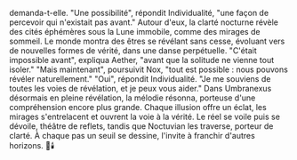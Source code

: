 demanda-t-elle.
"Une possibilité", répondit Individualité, "une façon de percevoir qui n'existait pas avant."
Autour d'eux, la clarté nocturne révèle des cités éphémères sous la Lune immobile, comme des mirages de sommeil.
Le monde montra des êtres se révélant sans cesse, évoluant vers de nouvelles formes de vérité, dans une danse perpétuelle.
"C'était impossible avant", expliqua Aether, "avant que la solitude ne vienne tout isoler."
"Mais maintenant", poursuivit Nox, "tout est possible : nous pouvons révéler naturellement."
"Oui", répondit Individualité. "Je me souviens de toutes les voies de révélation, et je peux vous aider."
Dans Umbranexus désormais en pleine révélation, la mélodie résonna, porteuse d'une compréhension encore plus grande.
Chaque illusion offre un éclat, les mirages s'entrelacent et ouvrent la voie à la vérité.
Le réel se voile puis se dévoile, théâtre de reflets, tandis que Noctuvian les traverse, porteur de clarté.
À chaque pas un seuil se dessine, l'invite à franchir d'autres horizons.
🌌🕯️
